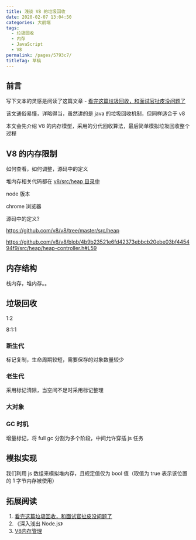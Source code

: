 ```yaml
---
title: 浅谈 V8 的垃圾回收
date: 2020-02-07 13:04:50
categories: 大前端
tags: 
  - 垃圾回收
  - 内存
  - JavaScript
  - V8
permalink: /pages/5793c7/
titleTag: 草稿
---
```


## 前言

写下文本的灵感是阅读了这篇文章 - [看完这篇垃圾回收，和面试官扯皮没问题了](https://mp.weixin.qq.com/s/8vXENzg580R7F2iNjSdHFw) 

该文通俗易懂，详略得当，虽然讲的是 java 的垃圾回收机制，但同样适合于 v8

本文会先介绍 V8 的内存模型，采用的分代回收算法，最后简单模拟垃圾回收整个过程

## V8 的内存限制

如何查看，如何调整，源码中的定义

堆内存相关代码都在 [v8/src/heap 目录中](https://github.com/v8/v8/tree/master/src/heap)

node 版本

chrome 浏览器

源码中的定义?

https://github.com/v8/v8/tree/master/src/heap

https://github.com/v8/v8/blob/4b9b23521e6fd42373ebbcb20ebe03bf445494f9/src/heap/heap-controller.h#L59


## 内存结构


栈内存，堆内存。。


## 垃圾回收

1:2

8:1:1

### 新生代

标记复制，生命周期较短，需要保存的对象数量较少


### 老生代

采用标记清除，当空间不足时采用标记整理

### 大对象

### GC 时机

增量标记，将 full gc 分割为多个阶段，中间允许穿插 js 任务

## 模拟实现

我们利用 js 数组来模拟堆内存，且规定值仅为 bool 值（取值为 true 表示该位置的 1 字节内存被使用）

## 拓展阅读

1. [看完这篇垃圾回收，和面试官扯皮没问题了](https://mp.weixin.qq.com/s/8vXENzg580R7F2iNjSdHFw) 
2. 《深入浅出 Node.js》
3. [V8内存管理](https://blog.mengxc.info/2019-04-28-V8%E5%86%85%E5%AD%98%E7%AE%A1%E7%90%86/)